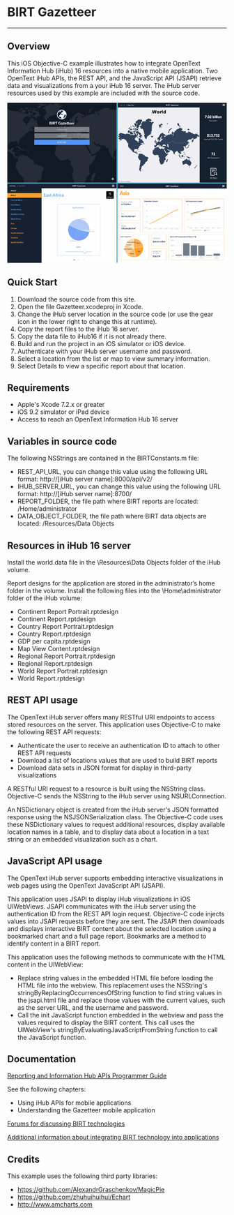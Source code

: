 # BIRT Gazetteer

---

## Overview
This iOS Objective-C example illustrates how to integrate OpenText Information Hub (iHub) 16 resources into a native mobile application. Two OpenText iHub APIs, the REST API, and the JavaScript API (JSAPI) retrieve data and visualizations from a your iHub 16 server. The iHub server resources used by this example are included with the source code.

![](/Screenshots/examples.png)

## Quick Start
1. Download the source code from this site.
2. Open the file Gazetteer.xcodeproj in Xcode.
3. Change the iHub server location in the source code (or use the gear icon in the lower right to change this at runtime).
4. Copy the report files to the iHub 16 server.
5. Copy the data file to iHub16 if it is not already there.
6. Build and run the project in an iOS simulator or iOS device.
7. Authenticate with your iHub server username and password.
8. Select a location from the list or map to view summary information.
9. Select Details to view a specific report about that location.

## Requirements
* Apple's Xcode 7.2.x or greater
* iOS 9.2 simulator or iPad device
* Access to reach an OpenText Information Hub 16 server

## Variables in source code
The following NSStrings are contained in the BIRTConstants.m file:
* REST_API_URL, you can change this value using the following URL format:
    http://[iHub server name]:8000/api/v2/
* IHUB_SERVER_URL, you can change this value using the following URL format:
    http://[iHub server name]:8700/
* REPORT_FOLDER, the file path where BIRT reports are located:
    /Home/administrator
* DATA_OBJECT_FOLDER, the file path where BIRT data objects are located:
    /Resources/Data Objects

## Resources in iHub 16 server
Install the world.data file in the
\Resources\Data Objects folder of the iHub volume.

Report designs for the application are stored in the administrator’s home folder in the volume. Install the following files into the \Home\administrator folder of the iHub volume:
* Continent Report Portrait.rptdesign
* Continent Report.rptdesign
* Country Report Portrait.rptdesign
* Country Report.rptdesign
* GDP per capita.rptdesign
* Map View Content.rptdesign
* Regional Report Portrait.rptdesign
* Regional Report.rptdesign
* World Report Portrait.rptdesign
* World Report.rptdesign

## REST API usage
The OpenText iHub server offers many RESTful URI endpoints to access stored resources on the server. This application uses Objective-C to make the following REST API requests:
* Authenticate the user to receive an authentication ID to attach to other REST API requests
* Download a list of locations values that are used to build BIRT reports
* Download data sets in JSON format for display in third-party visualizations

A RESTful URI request to a resource is built using the NSString class. Objective-C sends the NSString to the iHub server using NSURLConnection.

An NSDictionary object is created from the iHub server's JSON formatted response using the NSJSONSerialization class. The Objective-C code uses these NSDictionary values to request additional resources, display available location names in a table, and to display data about a location in a text string or an embedded visualization such as a chart.

## JavaScript API usage
The OpenText iHub server supports embedding interactive visualizations in web pages using the OpenText JavaScript API (JSAPI).

This application uses JSAPI to display iHub visualizations in iOS UIWebViews. JSAPI communicates with the iHub server using the authentication ID from the REST API login request. Objective-C code injects values into JSAPI requests before they are sent. The JSAPI then downloads and displays interactive BIRT content about the selected location using a bookmarked chart and a full page report. Bookmarks are a method to identify content in a BIRT report.

This application uses the following methods to communicate with the HTML content in the UIWebView:
* Replace string values in the embedded HTML file before loading the HTML file into the webview. This replacement uses the NSString's stringByReplacingOccurrencesOfString function to find string values in the jsapi.html file and replace those values with the current values, such as the server URL, and the username and password.
* Call the init JavaScript function embedded in the webview and pass the values required to display the BIRT content. This call uses the UIWebView's stringByEvaluatingJavaScriptFromString function to call the JavaScript function.

## Documentation
[Reporting and Information Hub APIs Programmer Guide](https://knowledge.opentext.com/knowledge/llisapi.dll/Open/62388776)

See the following chapters:
* Using iHub APIs for mobile applications
* Understanding the Gazetteer mobile application

[Forums for discussing BIRT technologies](http://developer.actuate.com/community/forum/)

[Additional information about integrating BIRT technology into applications](http://developer.actuate.com/deployment-center/integrating-birt-into-applications/)

## Credits
This example uses the following third party libraries:
* https://github.com/AlexandrGraschenkov/MagicPie
* https://github.com/zhuhuihuihui/Echart
* http://www.amcharts.com
